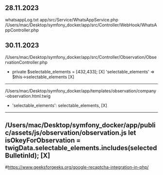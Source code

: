 ## 28.11.2023
whatsappLog.txt
app/src/Service/WhatsAppService.php
/Users/mac/Desktop/symfony_docker/app/src/Controller/WebHook/WhatsAppController.php

## 30.11.2023 
/Users/mac/Desktop/symfony_docker/app/src/Controller/Observation/ObservationController.php
-  private $selectable_elements = [432,433];  [X]
 'selectable_elements' => $this->selectable_elements [X]
-----------------
 /Users/mac/Desktop/symfony_docker/app/templates/observation/company-observation.html.twig
 -	'selectable_elements': selectable_elements, [X]
-----------------
 /Users/mac/Desktop/symfony_docker/app/public/assets/js/observation/observation.js
let isOkeyForObservation = twigData.selectable_elements.includes(selectedBulletinId); [X]
-----------------

#https://www.geeksforgeeks.org/google-recaptcha-integration-in-php/